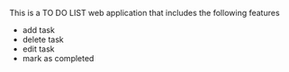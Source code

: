 This is a TO DO LIST web application that includes the following features
- add task
-  delete task
-  edit task
-  mark as completed 
